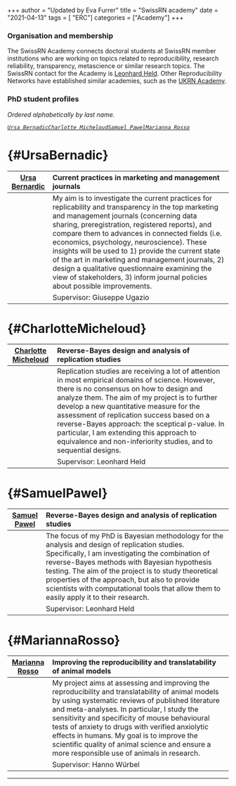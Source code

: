 +++
author = "Updated by Eva Furrer"
title = "SwissRN academy"
date = "2021-04-13"
tags = [ "ERC"]
categories = ["Academy"]
+++


### Organisation and membership

The SwissRN Academy connects doctoral students at SwissRN member institutions who are working on topics related to reproducibility, research reliability, transparency, metascience or similar research topics. The SwissRN contact for the Academy is [Leonhard Held](https://www.ebpi.uzh.ch/en/aboutus/departments/biostatistics/teambiostats/held.html). Other Reproducibility Networks have established similar academies, such as the [UKRN Academy](https://www.ukrn.org/ukrn-academy/).

### PhD student profiles

*Ordered alphabetically by last name.*  

 [*`Ursa Bernadic`*](#UrsaBernadic)[*`Charlotte Micheloud`*](#CharlotteMicheloud)[*`Samuel Pawel`*](#SamuelPawel)[*`Marianna Rosso`*](#MariannaRosso)

# {#UrsaBernadic}

|  [Ursa Bernardic](https://orcid.org/0000-0001-5503-9736) | Current practices in marketing and management journals |
| ----------- | :----------- |
||My aim is to investigate the current practices for replicability and transparency in the top marketing and management journals (concerning data sharing, preregistration, registered reports), and compare them to advances in connected fields (i.e. economics, psychology, neuroscience). These insights will be used to 1) provide the current state of the art in marketing and management journals, 2) design a qualitative questionnaire examining the view of stakeholders, 3) inform journal policies about possible improvements. |
||Supervisor: Giuseppe Ugazio| 

#  {#CharlotteMicheloud}

|  [Charlotte Micheloud](https://orcid.org/0000-0002-4995-4505) | Reverse-Bayes design and analysis of replication studies |
| ----------- | :----------- |
||Replication studies are receiving a lot of attention in most empirical domains of science. However, there is no consensus on how to design and analyze them. The aim of my project is to further develop a new quantitative measure for the assessment of replication success based on a reverse-Bayes approach: the sceptical p-value. In particular, I am extending this approach to equivalence and non-inferiority studies, and to sequential designs. |
||Supervisor: Leonhard Held| 

#  {#SamuelPawel}

|  [Samuel Pawel](https://orcid.org/0000-0003-2779-320X) | Reverse-Bayes design and analysis of replication studies |
| ----------- | :----------- |
||The focus of my PhD is Bayesian methodology for the analysis and design of replication studies. Specifically, I am investigating the combination of reverse-Bayes methods with Bayesian hypothesis testing. The aim of the project is to study theoretical properties of the approach, but also to provide scientists with computational tools that allow them to easily apply it to their research. |
||Supervisor: Leonhard Held| 


# {#MariannaRosso}

|  [Marianna Rosso](https://www.tierschutz.vetsuisse.unibe.ch/about_us/personnel/rosso_marianna/index_eng.html) | Improving the reproducibility and translatability of animal models|
| ----------- | :----------- |
||My project aims at assessing and improving the reproducibility and translatability of animal models by using systematic reviews of published literature and meta-analyses. In particular, I study the sensitivity and specificity of mouse behavioural tests of anxiety to drugs with verified anxiolytic effects in humans. My goal is to improve the scientific quality of animal science and ensure a more responsible use of animals in research.  |
||Supervisor: Hanno Würbel|



---
